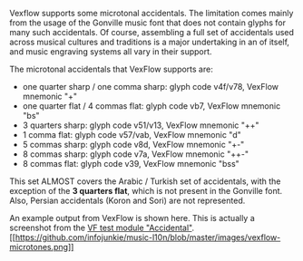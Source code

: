 Vexflow supports some microtonal accidentals. The limitation comes mainly from the usage of the Gonville music font that does not contain glyphs for many such accidentals. Of course, assembling a full set of accidentals used across musical cultures and traditions is a major undertaking in an of itself, and music engraving systems all vary in their support.

The microtonal accidentals that VexFlow supports are:

* one quarter sharp / one comma sharp: glyph code v4f/v78, VexFlow mnemonic "+"
* one quarter flat / 4 commas flat: glyph code vb7, VexFlow mnemonic "bs"
* 3 quarters sharp: glyph code v51/v13, VexFlow mnemonic "++"
* 1 comma flat: glyph code v57/vab, VexFlow mnemonic "d"
* 5 commas sharp: glyph code v8d, VexFlow mnemonic "+-"
* 8 commas sharp: glyph code v7a, VexFlow mnemonic "++-"
* 8 commas flat: glyph code v39, VexFlow mnemonic "bss"

This set ALMOST covers the Arabic / Turkish set of accidentals, with the exception of the **3 quarters flat**, which is not present in the Gonville font. Also, Persian accidentals (Koron and Sori) are not represented.

An example output from VexFlow is shown here. This is actually a screenshot from the [VF test module "Accidental"](https://github.com/0xfe/vexflow/blob/master/tests/accidental_tests.js#L279).
[[https://github.com/infojunkie/music-l10n/blob/master/images/vexflow-microtones.png]]
